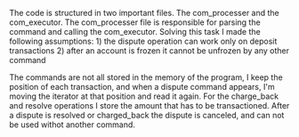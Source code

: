 The code is structured in two important files. The com_processer and the com_executor.
The com_processer file is responsible for parsing the command and calling the
com_executor.
Solving this task I made the following assumptions:
    1) the dispute operation can work only on deposit transactions
    2) after an account is frozen it cannot be unfrozen by any other command

The commands are not all stored in the memory of the program, I keep the
position of each transaction, and when a dispute command appears,
I'm moving the iterator at that position and read it again.
For the charge_back and resolve operations I store the amount that has to be transactioned.
After a dispute is resolved or charged_back the dispute is canceled, and can not
be used withot another command.